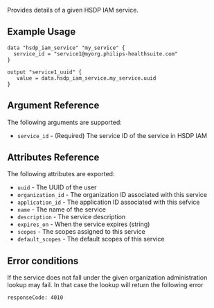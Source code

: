 Provides details of a given HSDP IAM service.

## Example Usage

```hcl
data "hsdp_iam_service" "my_service" {
  service_id = "service1@myorg.philips-healthsuite.com"
}
```

```hcl
output "service1_uuid" {
   value = data.hsdp_iam_service.my_service.uuid
}
```

## Argument Reference

The following arguments are supported:

* `service_id` - (Required) The service ID of the service in HSDP IAM

## Attributes Reference

The following attributes are exported:

* `uuid` - The UUID of the user
* `organization_id` - The organization ID associated with this service
* `application_id` - The application ID associated with this sefvice
* `name` - The name of the service
* `description` - The service description
* `expires_on` - When the service expires (string)
* `scopes` - The scopes assigned to this service
* `default_scopes` - The default scopes of this service

## Error conditions

If the service does not fall under the given organization administration lookup may fail. In that case the lookup will return the following error

`responseCode: 4010`

